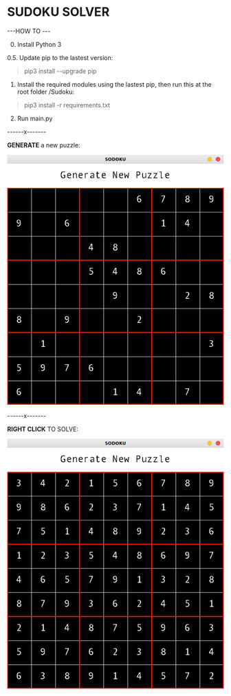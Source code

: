 # SUDOKU SOLVER
---HOW TO ---

0. Install Python 3

0.5. Update pip to the lastest version:
> pip3 install --upgrade pip
1. Install the required modules using the lastest pip, then run this at the root folder /Sudoku:
> pip3 install -r requirements.txt
2. Run main.py

------x-------

  **GENERATE** a new puzzle:

![new_puzzle_img](imgs/new_puzzle.png)

------x-------

**RIGHT CLICK** TO SOLVE:

![solved_img](imgs/solved.png)
